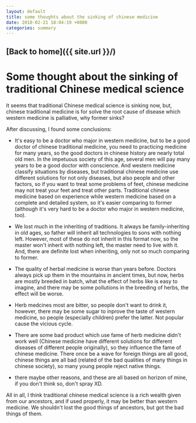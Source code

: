 ```yaml
---
layout: default
title: some thoughts about the sinking of chinese medicine
date: 2018-02-21 18:04:19 +0800
categories: summary
---
```

## [Back to home]({{ site.url }}/)

# Some thought about the sinking of traditional Chinese medical science

It seems that traditional Chinese medical science is sinking now, but, chinese traditional medicine is for solve the root cause of disease which western medicine is palliative, why former sinks?

After discussing, I found some conclusions:

- It's easy to be a doctor who major in western medicine, but to be a good doctor of chinese traditional medicine, you need to practicing medicine for many years, so the good doctors in chinese history are nearly total old men. In the impetuous society of this age, several men will pay many years to be a good doctor with conscience. And western medicine classify situations by diseases, but traditional chinese medicine use different solutions for not only diseases, but also people and other factors, so if you want to treat some problems of feet, chinese medicine may not treat your feet and treat other parts. Traditional chinese medicine based on experience while western medicine based on a complete and detailed system, so it's easier comparing to former (although it's very hard to be a doctor who major in western medicine, too).

- We lost much in the inheriting of traditions. It always be family-inheriting in old ages, so father will inherit all technologies to sons with nothing left. However, most of these do not inherit in this format now, so the master won't inherit with nothing left, the master need to live with it. And, there are definite lost when inheriting, only not so much comparing to former.

- The quality of herbal medicine is worse than years before. Doctors always pick up them in the mountains in ancient times, but now, herbs are mostly breeded in batch, what the effect of herbs like is easy to imagine, and there may be some pollutions in the breeding of herbs, the effect will be worse.

- Herb medcines most are bitter, so people don't want to drink it, however, there may be some sugar to inprove the taste of western medicine, so people (especially children) prefer the latter. Not popular cause the vicious cycle.

- There are some bad product which use fame of herb medicine didn't work well (Chinese medicine have different solutions for different diseases of different people originally), so they influence the fame of chinese medicine. There once be a wave for foreign things are all good, chinese things are all bad (related of the bad qualities of many things in chinese society), so many young people reject native things.

- there maybe other reasons, and these are all based on horizon of mine, if you don't think so, don't spray XD.

All in all, I think traditional chinese medical science is a rich wealth given from our ancestors, and if used properly, it may be better than western medicine. We shouldn't lost the good things of ancestors, but got the bad things of them.
